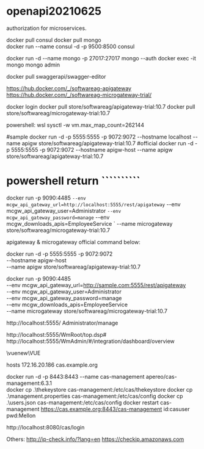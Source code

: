 # openapi20210625
 authorization for microservices.

docker pull consul
docker pull mongo   
docker run --name consul -d -p 9500:8500 consul

docker run -d --name mongo -p  27017:27017 mongo --auth
docker exec -it mongo mongo admin

docker pull swaggerapi/swagger-editor

https://hub.docker.com/_/softwareag-apigateway
https://hub.docker.com/_/softwareag-microgateway-trial/

docker login
docker pull store/softwareag/apigateway-trial:10.7
docker pull store/softwareag/microgateway-trial:10.7  

powershell:
wsl
sysctl -w vm.max_map_count=262144

#sample
docker run -d -p 5555:5555 -p 9072:9072 --hostname localhost --name apigw store/softwareag/apigateway-trial:10.7 
#official
docker run -d -p 5555:5555 -p 9072:9072 --hostname apigw-host --name apigw store/softwareag/apigateway-trial:10.7

# powershell return ``````````
docker run -p 9090:4485 `
--env mcgw_api_gateway_url=http://localhost:5555/rest/apigateway `
--env mcgw_api_gateway_user=Administrator `
--env mcgw_api_gateway_password=manage `
--env mcgw_downloads_apis=EmployeeService `
--name microgateway store/softwareag/microgateway-trial:10.7

apigateway & microgateway official command below:

docker run -d -p 5555:5555 -p 9072:9072 \
--hostname apigw-host \
--name apigw store/softwareag/apigateway-trial:10.7


docker run -p 9090:4485 \
--env mcgw_api_gateway_url=http://sample.com:5555/rest/apigateway \
--env mcgw_api_gateway_user=Administrator \
--env mcgw_api_gateway_password=manage \
--env mcgw_downloads_apis=EmployeeService \
--name microgateway store/softwareag/microgateway-trial:10.7


http://localhost:5555/
Administrator/manage

http://localhost:5555/WmRoot/top.dsp#
http://localhost:5555/WmAdmin/#/integration/dashboard/overview

\\vuenew\VUE

hosts
172.16.20.186 cas.example.org


docker run -d -p 8443:8443 --name cas-management apereo/cas-management:6.3.1                                             
docker cp .\thekeystore cas-management:/etc/cas/thekeystore
docker cp .\management.properties cas-management:/etc/cas/config
docker cp .\users.json cas-management:/etc/cas/config
docker restart cas-management 
https://cas.example.org:8443/cas-management
id:casuser
pwd:Mellon

http://localhost:8080/cas/login


Others:
http://ip-check.info/?lang=en
https://checkip.amazonaws.com
